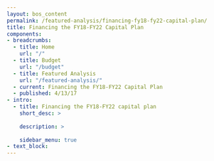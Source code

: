 ```yaml
---
layout: bos_content
permalink: /featured-analysis/financing-fy18-fy22-capital-plan/
title: Financing the FY18-FY22 Capital Plan
components:
- breadcrumbs:
  - title: Home
    url: "/"
  - title: Budget
    url: "/budget"
  - title: Featured Analysis
    url: "/featured-analysis/"
  - current: Financing the FY18-FY22 Capital Plan
  - published: 4/13/17
- intro:
  - title: Financing the FY18-FY22 capital plan
    short_desc: >
      
    description: >
      
    sidebar_menu: true
- text_block:
---
```

